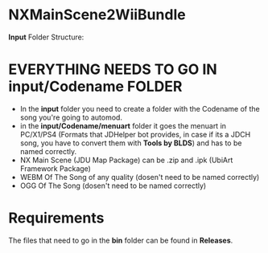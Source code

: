 # NXMainScene2WiiBundle
**Input** Folder Structure:
# EVERYTHING NEEDS TO GO IN **input/Codename** FOLDER
- In the **input** folder you need to create a folder with the Codename of the song you're going to automod.
- in the **input/Codename/menuart** folder it goes the menuart in PC/X1/PS4 (Formats that JDHelper bot provides, in case if its a JDCH song, you have to convert them with **Tools by BLDS**) and has to be named correctly.
- NX Main Scene (JDU Map Package) can be .zip and .ipk (UbiArt Framework Package)
- WEBM Of The Song of any quality (dosen't need to be named correctly)
- OGG Of The Song (dosen't need to be named correctly)

# Requirements
The files that need to go in the **bin** folder can be found in **Releases**.
